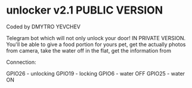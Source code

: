 # unlocker v2.1 PUBLIC VERSION 
Coded by DMYTRO YEVCHEV

Telegram bot which will not only unlock your
door! IN PRIVATE VERSION. You'll be able to 
give a food portion for yours pet, get 
the actually photos from camera, take the 
water off in the flat, get the information 
from 


Connection:

GPIO26 - unlocking
GPIO19 - locking 
GPIO6 - water OFF
GPIO25 - water ON

